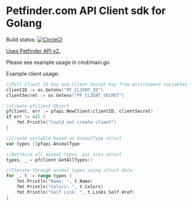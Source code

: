 # Petfinder.com API Client sdk for Golang

Build status: [![CircleCI](https://circleci.com/gh/petfinder-com/petfinder-go-sdk/tree/master.svg?style=svg)](https://circleci.com/gh/petfinder-com/petfinder-go-sdk/tree/master)

[Uses Petfinder API v2.](https://www.petfinder.com/developers/v2/docs/)

Please see example usage in cmd/main.go

Example client usage:
```go
//Pull Client ID key and Client Secret Key from environment variables
clientID := os.Getenv("PF_CLIENT_ID")
clientSecret := os.Getenv("PF_CLIENT_SECRET")

//Create pfclient Object
pfclient, err := pfapi.NewClient(clientID, clientSecret)
if err != nil {
    fmt.Println("Could not create client")
}

//Create variable based on AnimalType struct
var types []pfapi.AnimalType

//Retreive all animal types, put into struct
types, _ = pfclient.GetAllTypes()

//Iterate through animal types using struct data
for _, t := range types {
    fmt.Println("Name: ", t.Name)
    fmt.Println("Colors: ", t.Colors)
    fmt.Println("Self Link: ", t.Links.Self.Href)
}
```
